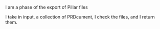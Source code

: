 I am a phase of the export of Pillar files

I take in input, a collection of PRDcument, I check the files, and I return them.